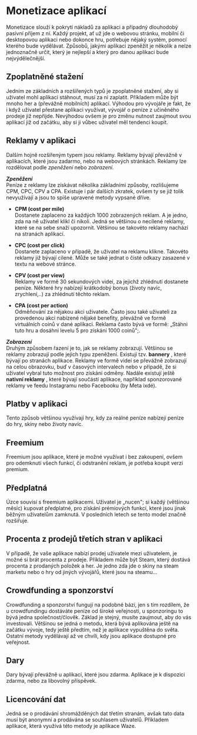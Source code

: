 # Monetizace aplikací

Monetizace slouží k pokrytí nákladů za aplikaci a případný dlouhodobý pasivní příjem z ní. Každý projekt, ať už jde o webovou stránku, mobilní či desktopovou aplikaci nebo dokonce hru, potřebuje nějaký systém, pomocí kterého bude vydělávat. Způsobů, jakými aplikaci zpeněžit je několik a nelze jednoznačně určit, který je nejlepší a který pro danou aplikaci bude nejvýdělečnější.

## Zpoplatněné stažení

Jedním ze základních a rozšířených typů je zpoplatněné stažení, aby si uživatel mohl aplikaci stáhnout, musí za ni zaplatit. Příkladem může být mnoho her a (převážně mobilních) aplikací.
Výhodou pro vývojáře je fakt, že i když uživatel přestane aplikaci využívat, vývojář o peníze z učiněného prodeje již nepřijde. Nevýhodou ovšem je pro změnu nutnost zaujmout svou aplikací již od začátku, aby si ji vůbec uživatel měl tendenci koupit.

## Reklamy v aplikaci

Dalším hojně rozšířeným typem jsou reklamy. Reklamy bývají převážně v aplikacích, které jsou zadarmo, nebo na webových stránkách. Reklamy lze rozdělovat podle _zpeněžení_ nebo _zobrazení._

**_Zpeněžení_** \
Peníze z reklamy lze získávat několika základními způsoby, rozlišujeme CPM, CPC, CPV a CPA. Existuje i pár dalších zkratek, ovšem ty se již tolik nevyužívají a jsou to spíše upravené metody vypsané dříve.

- **CPM (cost per mile)** \
  Dostanete zaplaceno za každých 1000 zobrazených reklam. A je jedno, zda na ně uživatel klikl či nikoli. Jedná se většinou o necílené reklamy, které se na sebe snaží upozornit. Většinou se takovéto reklamy nachází na stranách aplikací.

- **CPC (cost per click)** \
  Dostanete zaplaceno v případě, že uživatel na reklamu klikne. Takovéto reklamy již bývají cílené. Může se také jednat o čisté odkazy zasazené v textu na webové stránce.

- **CPV (cost per view)** \
  Reklamy ve formě 30 sekundových videí, za jejichž zhlédnutí dostanete peníze. Některé hry nabízejí krátkodobý bonus (životy navíc, zrychlení,..) za zhlédnutí těchto reklam.

- **CPA (cost per action)** \
  Odměňování za nějakou akci uživatele. Často jsou také uživateli za provedenou akci nabízené nějaké benefity, převážně ve formě virtuálních coinů v dané aplikaci. Reklama často bývá ve formě: „Stáhni tuto hru a dosáhni levelu 5 pro získání 1000 coinů";.

**_Zobrazení_** \
Druhým způsobem řazení je to, jak se reklamy zobrazují. Většinou se reklamy zobrazují podle jejich typu zpeněžení. Existují tzv. **bannery** , které bývají po stranách aplikace. Reklamy ve formě videí se převážně zobrazují na celou obrazovku, buď v časových intervalech nebo v případě, že si uživatel vybral tuto možnost pro získání odměny. Nadále existují ještě **nativní reklamy** , které bývají součástí aplikace, například sponzorované reklamy ve feedu Instagramu nebo Facebooku (by Meta ixdé).

## Platby v aplikaci

Tento způsob většinou využívají hry, kdy za reálné peníze nabízejí peníze do hry, skiny nebo životy navíc.

## Freemium

Freemium jsou aplikace, které je možné využívat i bez zakoupení, ovšem pro odemknutí všech funkcí, či odstranění reklam, je potřeba koupit verzi premium.

## Předplatná

Úzce souvisí s freemium aplikacemi. Uživatel je „nucen"; si každý (většinou měsíc) kupovat předplatné, pro získání prémiových funkcí, které jsou jinak běžným uživatelům zamknutá. V posledních letech se tento model značně rozšiřuje.

## Procenta z prodejů třetích stran v aplikaci

V případě, že vaše aplikace nabízí prodej uživatele mezi uživatelem, je možné si brát procenta z prodeje. Příkladem může být Steam, který dostává procenta z prodaných položek a her. Je jedno zda jde o skiny na steam marketu nebo o hry od jiných vývojářů, které jsou na steamu…

## Crowdfunding a sponzorství

Crowdfunding a sponzorství fungují na podobné bázi, jen s tím rozdílem, že u crowdfundingu dostáváte peníze od široké veřejnosti, u sponzoringu to bývá jedna společnost/člověk. Základ je stejný, musíte zaujmout, aby do vás investovali. Většinou se jedná o metodu, která bývá aplikována ještě na začátku vývoje, tedy ještě předtím, než je aplikace vypuštěna do světa. Ostatní metody vydělávají až ve chvíli, kdy jsou aplikace dostupné pro veřejnost.

## Dary

Dary bývají převážně u aplikací, které jsou zdarma. Aplikace je k dispozici zdarma, nebo za libovolný příspěvek.

## Licencování dat

Jedná se o prodávání shromážděných dat třetím stranám, avšak tato data musí být anonymní a prodávána se souhlasem uživatelů. Příkladem aplikace, která využívá této metody je aplikace Waze.
